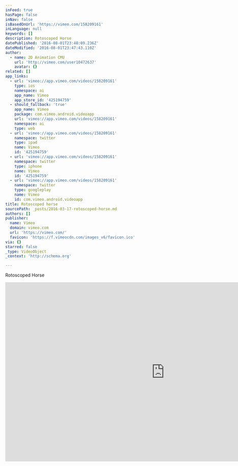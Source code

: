 ```yaml
---
inFeed: true
hasPage: false
inNav: false
isBasedOnUrl: 'https://vimeo.com/158209161'
inLanguage: null
keywords: []
description: Rotoscoped Horse
datePublished: '2016-08-01T23:48:09.236Z'
dateModified: '2016-08-01T23:47:43.110Z'
author:
  - name: 2D Animation CMU
    url: 'http://vimeo.com/user10472637'
    avatar: {}
related: []
app_links:
  - url: 'vimeo://app.vimeo.com/videos/158209161'
    type: ios
    namespace: ai
    app_name: Vimeo
    app_store_id: '425194759'
  - should_fallback: 'true'
    app_name: Vimeo
    package: com.vimeo.android.videoapp
    url: 'vimeo://app.vimeo.com/videos/158209161'
    namespace: ai
    type: web
  - url: 'vimeo://app.vimeo.com/videos/158209161'
    namespace: twitter
    type: ipad
    name: Vimeo
    id: '425194759'
  - url: 'vimeo://app.vimeo.com/videos/158209161'
    namespace: twitter
    type: iphone
    name: Vimeo
    id: '425194759'
  - url: 'vimeo://app.vimeo.com/videos/158209161'
    namespace: twitter
    type: googleplay
    name: Vimeo
    id: com.vimeo.android.videoapp
title: Rotoscoped horse
sourcePath: _posts/2016-03-17-rotoscoped-horse.md
authors: []
publisher:
  name: Vimeo
  domain: vimeo.com
  url: 'https://vimeo.com/'
  favicon: 'https://f.vimeocdn.com/images_v6/favicon.ico'
via: {}
starred: false
_type: VideoObject
_context: 'http://schema.org'

---
```

Rotoscoped Horse

<iframe src="https://cdn.embedly.com/widgets/media.html?src=https%3A%2F%2Fplayer.vimeo.com%2Fvideo%2F158209161&amp;url=https%3A%2F%2Fvimeo.com%2F158209161&amp;image=http%3A%2F%2Fi.vimeocdn.com%2Fvideo%2F559669978_1280.jpg&amp;key=b7d04c9b404c499eba89ee7072e1c4f7&amp;type=text%2Fhtml&amp;schema=vimeo" width="1000" height="563" scrolling="no" frameborder="0" allowfullscreen="allowfullscreen" style=""></iframe>